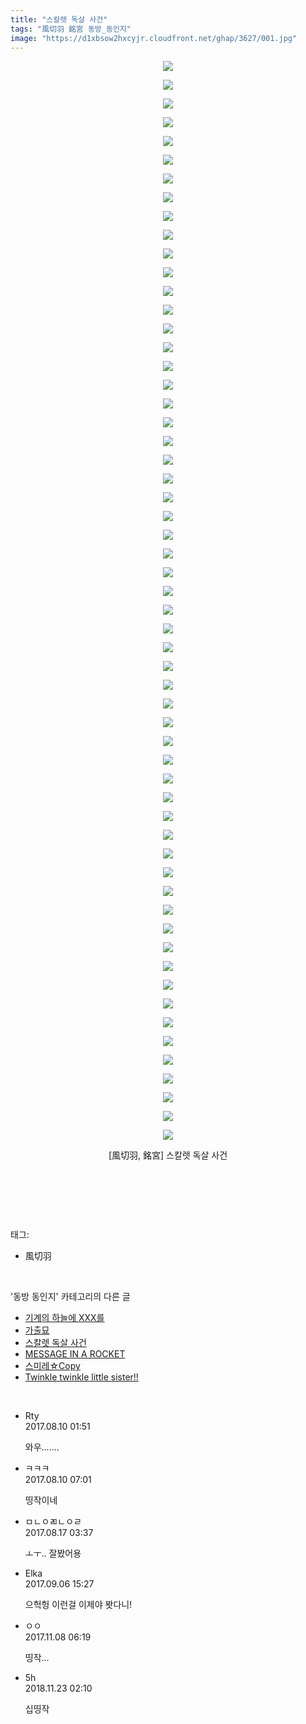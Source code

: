 ```yaml
---
title: "스칼렛 독살 사건"
tags: "風切羽 銘宮 동방_동인지"
image: "https://d1xbsow2hxcyjr.cloudfront.net/ghap/3627/001.jpg"
---
```

<div class="article">
<p style="text-align: center; clear: none; float: none;"><img src="{{ site.imgserver10 }}/ghap/3627/001.jpg"/></p>
<p style="text-align: center; clear: none; float: none;"><img src="{{ site.imgserver10 }}/ghap/3627/002.jpg"/></p>
<p style="text-align: center; clear: none; float: none;"><img src="{{ site.imgserver10 }}/ghap/3627/003.jpg"/></p>
<p style="text-align: center; clear: none; float: none;"><img src="{{ site.imgserver10 }}/ghap/3627/004.jpg"/></p>
<p style="text-align: center; clear: none; float: none;"><img src="{{ site.imgserver10 }}/ghap/3627/005.jpg"/></p>
<p style="text-align: center; clear: none; float: none;"><img src="{{ site.imgserver10 }}/ghap/3627/006.jpg"/></p>
<p style="text-align: center; clear: none; float: none;"><img src="{{ site.imgserver10 }}/ghap/3627/007.jpg"/></p>
<p style="text-align: center; clear: none; float: none;"><img src="{{ site.imgserver10 }}/ghap/3627/008.jpg"/></p>
<p style="text-align: center; clear: none; float: none;"><img src="{{ site.imgserver10 }}/ghap/3627/009.jpg"/></p>
<p style="text-align: center; clear: none; float: none;"><img src="{{ site.imgserver10 }}/ghap/3627/010.jpg"/></p>
<p style="text-align: center; clear: none; float: none;"><img src="{{ site.imgserver10 }}/ghap/3627/011.jpg"/></p>
<p style="text-align: center; clear: none; float: none;"><img src="{{ site.imgserver10 }}/ghap/3627/012.jpg"/></p>
<p style="text-align: center; clear: none; float: none;"><img src="{{ site.imgserver10 }}/ghap/3627/013.jpg"/></p>
<p style="text-align: center; clear: none; float: none;"><img src="{{ site.imgserver10 }}/ghap/3627/014.jpg"/></p>
<p style="text-align: center; clear: none; float: none;"><img src="{{ site.imgserver10 }}/ghap/3627/015.jpg"/></p>
<p style="text-align: center; clear: none; float: none;"><img src="{{ site.imgserver10 }}/ghap/3627/016.jpg"/></p>
<p style="text-align: center; clear: none; float: none;"><img src="{{ site.imgserver10 }}/ghap/3627/017.jpg"/></p>
<p style="text-align: center; clear: none; float: none;"><img src="{{ site.imgserver10 }}/ghap/3627/018.jpg"/></p>
<p style="text-align: center; clear: none; float: none;"><img src="{{ site.imgserver10 }}/ghap/3627/019.jpg"/></p>
<p style="text-align: center; clear: none; float: none;"><img src="{{ site.imgserver10 }}/ghap/3627/020.jpg"/></p>
<p style="text-align: center; clear: none; float: none;"><img src="{{ site.imgserver10 }}/ghap/3627/021.jpg"/></p>
<p style="text-align: center; clear: none; float: none;"><img src="{{ site.imgserver10 }}/ghap/3627/022.jpg"/></p>
<p style="text-align: center; clear: none; float: none;"><img src="{{ site.imgserver10 }}/ghap/3627/023.jpg"/></p>
<p style="text-align: center; clear: none; float: none;"><img src="{{ site.imgserver10 }}/ghap/3627/024.jpg"/></p>
<p style="text-align: center; clear: none; float: none;"><img src="{{ site.imgserver10 }}/ghap/3627/025.jpg"/></p>
<p style="text-align: center; clear: none; float: none;"><img src="{{ site.imgserver10 }}/ghap/3627/026.jpg"/></p>
<p style="text-align: center; clear: none; float: none;"><img src="{{ site.imgserver10 }}/ghap/3627/027.jpg"/></p>
<p style="text-align: center; clear: none; float: none;"><img src="{{ site.imgserver10 }}/ghap/3627/028.jpg"/></p>
<p style="text-align: center; clear: none; float: none;"><img src="{{ site.imgserver10 }}/ghap/3627/029.jpg"/></p>
<p style="text-align: center; clear: none; float: none;"><img src="{{ site.imgserver10 }}/ghap/3627/030.jpg"/></p>
<p style="text-align: center; clear: none; float: none;"><img src="{{ site.imgserver10 }}/ghap/3627/031.jpg"/></p>
<p style="text-align: center; clear: none; float: none;"><img src="{{ site.imgserver10 }}/ghap/3627/032.jpg"/></p>
<p style="text-align: center; clear: none; float: none;"><img src="{{ site.imgserver10 }}/ghap/3627/033.jpg"/></p>
<p style="text-align: center; clear: none; float: none;"><img src="{{ site.imgserver10 }}/ghap/3627/034.jpg"/></p>
<p style="text-align: center; clear: none; float: none;"><img src="{{ site.imgserver10 }}/ghap/3627/035.jpg"/></p>
<p style="text-align: center; clear: none; float: none;"><img src="{{ site.imgserver10 }}/ghap/3627/036.jpg"/></p>
<p style="text-align: center; clear: none; float: none;"><img src="{{ site.imgserver10 }}/ghap/3627/037.jpg"/></p>
<p style="text-align: center; clear: none; float: none;"><img src="{{ site.imgserver10 }}/ghap/3627/038.jpg"/></p>
<p style="text-align: center; clear: none; float: none;"><img src="{{ site.imgserver10 }}/ghap/3627/039.jpg"/></p>
<p style="text-align: center; clear: none; float: none;"><img src="{{ site.imgserver10 }}/ghap/3627/040.jpg"/></p>
<p style="text-align: center; clear: none; float: none;"><img src="{{ site.imgserver10 }}/ghap/3627/041.jpg"/></p>
<p style="text-align: center; clear: none; float: none;"><img src="{{ site.imgserver10 }}/ghap/3627/042.jpg"/></p>
<p style="text-align: center; clear: none; float: none;"><img src="{{ site.imgserver10 }}/ghap/3627/043.jpg"/></p>
<p style="text-align: center; clear: none; float: none;"><img src="{{ site.imgserver10 }}/ghap/3627/044.jpg"/></p>
<p style="text-align: center; clear: none; float: none;"><img src="{{ site.imgserver10 }}/ghap/3627/045.jpg"/></p>
<p style="text-align: center; clear: none; float: none;"><img src="{{ site.imgserver10 }}/ghap/3627/046.jpg"/></p>
<p style="text-align: center; clear: none; float: none;"><img src="{{ site.imgserver10 }}/ghap/3627/047.jpg"/></p>
<p style="text-align: center; clear: none; float: none;"><img src="{{ site.imgserver10 }}/ghap/3627/048.jpg"/></p>
<p style="text-align: center; clear: none; float: none;"><img src="{{ site.imgserver10 }}/ghap/3627/049.jpg"/></p>
<p style="text-align: center; clear: none; float: none;"><img src="{{ site.imgserver10 }}/ghap/3627/050.jpg"/></p>
<p style="text-align: center; clear: none; float: none;"><img src="{{ site.imgserver10 }}/ghap/3627/051.jpg"/></p>
<p style="text-align: center; clear: none; float: none;"><img src="{{ site.imgserver10 }}/ghap/3627/052.jpg"/></p>
<p style="text-align: center; clear: none; float: none;"><img src="{{ site.imgserver10 }}/ghap/3627/053.jpg"/></p>
<p style="text-align: center; clear: none; float: none;"><img src="{{ site.imgserver10 }}/ghap/3627/054.jpg"/></p>
<p style="text-align: center; clear: none; float: none;"><img src="{{ site.imgserver10 }}/ghap/3627/055.jpg"/></p>
<p style="text-align: center; clear: none; float: none;"><img src="{{ site.imgserver10 }}/ghap/3627/056.jpg"/></p>
<p style="text-align: center; clear: none; float: none;"><img src="{{ site.imgserver10 }}/ghap/3627/057.jpg"/></p>
<p style="text-align: center; clear: none; float: none;"><img src="{{ site.imgserver10 }}/ghap/3627/058.jpg"/></p>
<p style="text-align: center; clear: none; float: none;">[風切羽, 銘宮] 스칼렛 독살 사건</p>
<p style="text-align: center; clear: none; float: none;"><br/></p>
<p><br/></p>
</div><br/>
<div class="tagTrail">
<p>태그: </p>
<ul>
<li>風切羽</li>
</ul>
</div><br/>
<div class="another">
<p>'동방 동인지' 카테고리의 다른 글</p>
<ul>
<li><a href="/ghap_3630">기계의 하늘에 XXX를</a></li>
<li><a href="/ghap_3629">가출묘</a></li>
<li><a href="/ghap_3627">스칼렛 독살 사건</a></li>
<li><a href="/ghap_3621">MESSAGE IN A ROCKET</a></li>
<li><a href="/ghap_3620">스미레☆Copy</a></li>
<li><a href="/ghap_3619">Twinkle twinkle little sister!!</a></li>
</ul>
</div><br/>
<div class="cb_module cb_fluid">
<div class="cb_wrt cb_profile">
<div class="comment">
<ul>
<li class="cb_thumb_off" id="comment15055688">
<div class="cb_comment_area">
<div class="cb_info_area">
<div class="cb_section">
<span class="cb_nick_name">Rty</span>
</div>
<div class="cb_section">
<span class="cb_date">2017.08.10 01:51 </span>
</div>
</div>
<div class="cb_dsc_comment">
<p class="cb_dsc">
											와우.......
										</p>
</div>
</div></li>
<li class="cb_thumb_off" id="comment15055785">
<div class="cb_comment_area">
<div class="cb_info_area">
<div class="cb_section">
<span class="cb_nick_name">ㅋㅋㅋ</span>
</div>
<div class="cb_section">
<span class="cb_date">2017.08.10 07:01 </span>
</div>
</div>
<div class="cb_dsc_comment">
<p class="cb_dsc">
											띵작이네
										</p>
</div>
</div></li>
<li class="cb_thumb_off" id="comment15061451">
<div class="cb_comment_area">
<div class="cb_info_area">
<div class="cb_section">
<span class="cb_nick_name">ㅁㄴㅇㄻㄴㅇㄹ</span>
</div>
<div class="cb_section">
<span class="cb_date">2017.08.17 03:37 </span>
</div>
</div>
<div class="cb_dsc_comment">
<p class="cb_dsc">
											ㅗㅜ.. 잘봤어용
										</p>
</div>
</div></li>
<li class="cb_thumb_off" id="comment15077532">
<div class="cb_comment_area">
<div class="cb_info_area">
<div class="cb_section">
<span class="cb_nick_name">Elka</span>
</div>
<div class="cb_section">
<span class="cb_date">2017.09.06 15:27 </span>
</div>
</div>
<div class="cb_dsc_comment">
<p class="cb_dsc">
											으헉헝 이런걸 이제야 봣다니!
										</p>
</div>
</div></li>
<li class="cb_thumb_off" id="comment15125047">
<div class="cb_comment_area">
<div class="cb_info_area">
<div class="cb_section">
<span class="cb_nick_name">ㅇㅇ</span>
</div>
<div class="cb_section">
<span class="cb_date">2017.11.08 06:19 </span>
</div>
</div>
<div class="cb_dsc_comment">
<p class="cb_dsc">
											띵작...
										</p>
</div>
</div></li>
<li class="cb_thumb_off" id="comment15377206">
<div class="cb_comment_area">
<div class="cb_info_area">
<div class="cb_section">
<span class="cb_nick_name">5h</span>
</div>
<div class="cb_section">
<span class="cb_date">2018.11.23 02:10 </span>
</div>
</div>
<div class="cb_dsc_comment">
<p class="cb_dsc">
											십띵작
										</p>
</div>
</div></li>
</ul>
</div>
</div><!-- commentList close -->
</div><br/>
